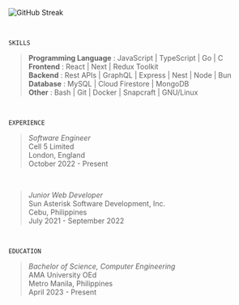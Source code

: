 ![GitHub Streak](https://github-readme-streak-stats-rosy.vercel.app?user=kentlouisetonino&theme=shadow-green&hide_border=true&border_radius=7.1&card_width=846&hide_current_streak=true)

<br />

`SKILLS`
> **Programming Language** : JavaScript | TypeScript | Go | C <br />
> **Frontend** : React | Next | Redux Toolkit <br />
> **Backend** : Rest APIs | GraphQL | Express | Nest | Node | Bun <br />
> **Database** : MySQL | Cloud Firestore | MongoDB <br />
> **Other** : Bash | Git | Docker | Snapcraft | GNU/Linux

<br />

`EXPERIENCE`
> _Software Engineer_ <br />
> Cell 5 Limited <br />
> London, England <br />
> October 2022 - Present
<br />

> _Junior Web Developer_ <br />
> Sun Asterisk Software Development, Inc. <br />
> Cebu, Philippines <br />
> July 2021 - September 2022 <br />
<br />

`EDUCATION`
> _Bachelor of Science, Computer Engineering_ <br />
> AMA University OEd <br />
> Metro Manila, Philippines <br />
> April 2023 - Present
